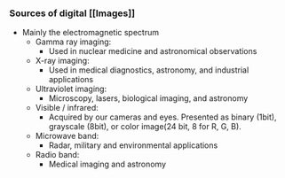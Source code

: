 
### Sources of digital [[Images]]
- Mainly the electromagnetic spectrum
	-  Gamma ray imaging:
		- Used in nuclear medicine and astronomical observations
	- X-ray imaging:
		- Used in medical diagnostics, astronomy, and industrial applications
	- Ultraviolet imaging:
		- Microscopy, lasers, biological imaging, and astronomy
	- Visible / infrared:
		- Acquired by our cameras and eyes. Presented as binary (1bit), grayscale (8bit), or color image(24 bit, 8 for R, G, B).
	- Microwave band:
		- Radar, military and environmental applications
	- Radio band:
		- Medical imaging and astronomy